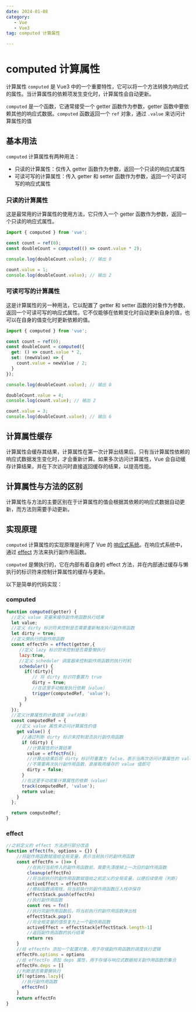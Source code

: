 ```yaml
---
date: 2024-01-08
category: 
   - Vue
   - Vue3
tag: computed 计算属性

---
```


# computed 计算属性
计算属性 `computed` 是 Vue3 中的一个重要特性，它可以将一个方法转换为响应式的属性。当计算属性的依赖项发生变化时，计算属性会自动更新。

`computed` 是一个函数，它通常接受一个 getter 函数作为参数，getter 函数中要依赖其他的响应式数据。`computed` 函数返回一个 `ref` 对象，通过 `.value` 来访问计算属性的值
## 基本用法
`computed` 计算属性有两种用法：
- 只读的计算属性：仅传入 getter 函数作为参数，返回一个只读的响应式属性
- 可读可写的计算属性：传入 getter 和 setter 函数作为参数，返回一个可读可写的响应式属性

### 只读的计算属性
这是最常用的计算属性的使用方法，它只传入一个 getter 函数作为参数，返回一个只读的响应式属性。
```js
import { computed } from 'vue';

const count = ref(0);
const doubleCount = computed(() => count.value * 2);

console.log(doubleCount.value); // 输出 0

count.value = 1;
console.log(doubleCount.value); // 输出 2
```
    
### 可读可写的计算属性
这是计算属性的另一种用法，它以配置了 getter 和 setter 函数的对象作为参数，返回一个可读可写的响应式属性。它不仅能够在依赖变化时自动更新自身的值，也可以在自身的值变化时更新依赖的值。
```js
import { computed } from 'vue';

const count = ref(0);
const doubleCount = computed({
  get: () => count.value * 2,
  set: (newValue) => {
    count.value = newValue / 2;
  }
});

console.log(doubleCount.value); // 输出 0

doubleCount.value = 4;
console.log(count.value); // 输出 2

count.value = 3;
console.log(doubleCount.value); // 输出 6
```
    
## 计算属性缓存
计算属性会缓存其结果，计算属性在第一次计算出结果后，只有当计算属性依赖的响应式数据发生变化时，才会重新计算。如果多次访问计算属性，Vue 会自动缓存计算结果，并在下次访问时直接返回缓存的结果，以提高性能。

## 计算属性与方法的区别
计算属性与方法的主要区别在于计算属性的值会根据其依赖的响应式数据自动更新，而方法则需要手动更新。

## 实现原理
`computed` 计算属性的实现原理是利用了 Vue 的 [响应式系统](/blog-vue/vue3/01.md)。在响应式系统中，通过 [effect](/blog-vue/vue3/01.md#执行副作用函数) 方法来执行副作用函数。

`computed` 是懒执行的，它在内部有着自身的 effect 方法，并在内部通过缓存与懒执行的标识符来控制计算属性的缓存与更新。
 
以下是简单的代码实现：
### computed
```js
function computed(getter) {
  //定义 value 变量来缓存副作用函数执行结果 
  let value;
  //定义 dirty 标识符来控制是否需要重新触发执行副作用函数
  let dirty = true;
  //定义懒执行的副作用函数
  const effectFn = effect(getter,{
     //定义 lazy 标识符来控制是否需要懒执行
     lazy:true,
     //定义 scheduler 调度器来控制副作用函数的执行时机
     scheduler() {
       if(!dirty){
          // 将 dirty 标识符重置为 true
          dirty = true;
          //在这里手动触发执行依赖（value）
          trigger(computedRef, 'value');
       }
     }
  });
  //定义计算属性的计算结果（ref对象）
  const computedRef = {
    //定义 value 属性来访问计算属性的值
    get value() {
      //通过判断 dirty 标识来控制是否执行副作用函数
      if (dirty) {
        //计算属性的计算结果
        value = effectFn();
        //计算出结果后将 dirty 标识符重置为 false，表示当再次访问计算属性的 value 值时，
        //不需要再次执行副作用函数，直接取用缓存的 value 值即可
        dirty = false;
      }
      //在这里手动收集计算属性的依赖（value）
      track(computedRef, 'value');
      return value;
    }
  };

  return computedRef;
}
```

### effect
```js
//之前定义的 effect 方法进行部分改造
function effect(fn, options = {}) {
    //将副作用函数赋值给全局变量，表示当前执行的副作用函数
    const effectFn = ()=> {
        //在执行当前传入的副作用函数前，需要先清理掉上一次旧的副作用函数
        cleanup(effectFn)
        //将当前执行的副作用函数赋值给之前定义的全局变量，以便后续使用（判断）
        activeEffect = effectFn
        //模拟函数调用栈，将当前执行的副作用函数压入栈中保存
        effectStack.push(effectFn)
        //执行副作用函数
        const res = fn()
        //执行完副作用函数后，将当前执行的副作用函数弹出栈
        effectStack.pop()
        //将全局变量的值恢复为上一个副作用函数
        activeEffect = effectStack[effectStack.length-1]
        //返回副作用函数的执行结果
        return res
    }
    //给 effectFn 添加一个配置对象，用于存储副作用函数的调度执行逻辑
    effectFn.options = options
    //给 effectFn 添加 deps 属性，用于存储与响应式数据相关副作用函数的集合
    effectFn.deps = []
    //判断是否需要懒执行
    if(!options.lazy){
      //执行副作用函数
      effectFn()
    }
    return effectFn
}
```